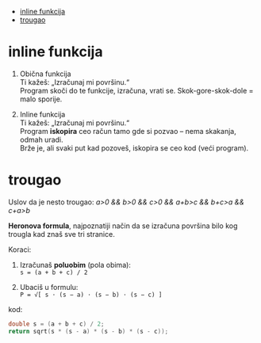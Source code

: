 - [inline funkcija](#inline-funkcija)
- [trougao](#trougao)


# inline funkcija

1. Obična funkcija  
   Ti kažeš: „Izračunaj mi površinu.“  
   Program skoči do te funkcije, izračuna, vrati se. Skok-gore-skok-dole = malo sporije.

2. Inline funkcija  
   Ti kažeš: „Izračunaj mi površinu.“  
   Program **iskopira** ceo račun tamo gde si pozvao – nema skakanja, odmah uradi.  
   Brže je, ali svaki put kad pozoveš, iskopira se ceo kod (veći program).


# trougao

Uslov da je nesto trougao: *a>0 && b>0 && c>0 && a+b>c && b+c>a && c+a>b*

**Heronova formula**, najpoznatiji način da se izračuna površina bilo kog trougla kad znaš sve tri stranice.

Koraci:

1. Izračunaš **poluobim** (pola obima):  
   `s = (a + b + c) / 2`

2. Ubaciš u formulu:  
   `P = √[ s ⋅ (s − a) ⋅ (s − b) ⋅ (s − c) ]`

kod:

```cpp
double s = (a + b + c) / 2;
return sqrt(s * (s - a) * (s - b) * (s - c));
```
